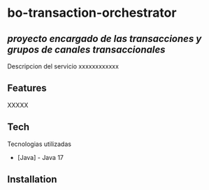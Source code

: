 # bo-transaction-orchestrator
## _proyecto encargado de las transacciones y grupos de canales transaccionales_

Descripcion del servicio xxxxxxxxxxxx

## Features
XXXXX


## Tech
Tecnologias utilizadas

- [Java] - Java 17


## Installation

